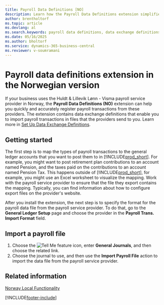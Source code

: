 ```yaml
---
title: Payroll Data Definitions [NO]
description: Learn how the Payroll Data Definitions extension simplifies data exchange with payroll service providers in Norway.
author: brentholtorf
ms.topic: article
ms.devlang: al
ms.search.keywords: payroll data definitions, data exchange definitions, payroll transactions, import payment file, Norwegian version
ms.date: 05/16/2025
ms.author: bholtorf
ms.service: dynamics-365-business-central
ms.reviewer: v-soumramani
---
```


# Payroll data definitions extension in the Norwegian version

If your business uses the Huldt & Lillevik Lønn - Visma payroll service provider in Norway, the **Payroll Data Definitions (NO)** extension can help you quickly and accurately register payroll transactions from these providers. The extension contains data exchange definitions that enable you to import payroll transactions in files that the providers send to you. Learn more in [Set Up Data Exchange Definitions](../../across-how-to-set-up-data-exchange-definitions.md).

## Getting started

The first step is to map the types of payroll transactions to the general ledger accounts that you want to post them to in [!INCLUDE[prod_short](../../includes/prod_short.md)]. For example, you might want to post retirement plan contributions to an account named Pension, and the taxes paid on the contributions to an account named Pension Tax. This happens outside of [!INCLUDE[prod_short](../../includes/prod_short.md)], for example, you might use an Excel worksheet to visualize the mapping. Work with the payroll service provider to ensure that the file they export contains the mapping. Typically, you can find information about how to configure export files on the provider's website.  

After you install the extension, the next step is to specify the format for the payroll data file from the payroll service provider. To do that, go to the **General Ledger Setup** page and choose the provider in the **Payroll Trans. Import Format** field.  

## Import a payroll file

1. Choose the ![Tell Me feature](../../media/ui-search/search_small.png "Tell me what you want to do") icon, enter **General Journals**, and then choose the related link.
1. Choose the journal to use, and then use the **Import Payroll File** action to import the data file from the payroll service provider.  

## Related information

[Norway Local Functionality](norway-local-functionality.md)

[!INCLUDE[footer-include](../../includes/footer-banner.md)]
